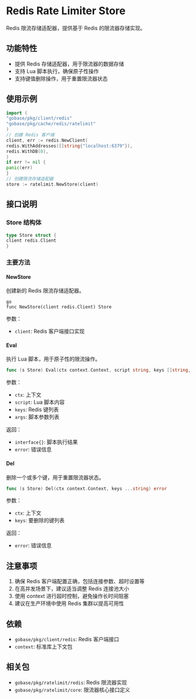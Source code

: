 # Redis Rate Limiter Store

Redis 限流存储适配器，提供基于 Redis 的限流器存储实现。

## 功能特性

- 提供 Redis 存储适配器，用于限流器的数据存储
- 支持 Lua 脚本执行，确保原子性操作
- 支持键值删除操作，用于重置限流器状态

## 使用示例

```go
import (
"gobase/pkg/client/redis"
"gobase/pkg/cache/redis/ratelimit"
)
// 创建 Redis 客户端
client, err := redis.NewClient(
redis.WithAddresses([]string{"localhost:6379"}),
redis.WithDB(0),
)
if err != nil {
panic(err)
}
// 创建限流存储适配器
store := ratelimit.NewStore(client)
```

## 接口说明
### Store 结构体

```go
type Store struct {
client redis.Client
}
```

### 主要方法
#### NewStore
创建新的 Redis 限流存储适配器。

```
go
func NewStore(client redis.Client) Store
```

参数：
- `client`: Redis 客户端接口实现

#### Eval

执行 Lua 脚本，用于原子性的限流操作。

```go
func (s Store) Eval(ctx context.Context, script string, keys []string, args ...interface{}) (interface{}, error)
```

参数：
- `ctx`: 上下文
- `script`: Lua 脚本内容
- `keys`: Redis 键列表
- `args`: 脚本参数列表

返回：
- `interface{}`: 脚本执行结果
- `error`: 错误信息

#### Del

删除一个或多个键，用于重置限流器状态。
```go
func (s Store) Del(ctx context.Context, keys ...string) error
```

参数：
- `ctx`: 上下文
- `keys`: 要删除的键列表

返回：
- `error`: 错误信息

## 注意事项

1. 确保 Redis 客户端配置正确，包括连接参数、超时设置等
2. 在高并发场景下，建议适当调整 Redis 连接池大小
3. 使用 context 进行超时控制，避免操作长时间阻塞
4. 建议在生产环境中使用 Redis 集群以提高可用性

## 依赖

- `gobase/pkg/client/redis`: Redis 客户端接口
- `context`: 标准库上下文包

## 相关包

- `gobase/pkg/ratelimit/redis`: Redis 限流器实现
- `gobase/pkg/ratelimit/core`: 限流器核心接口定义